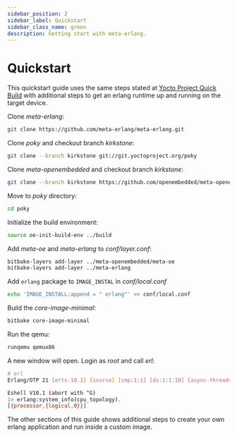 ```yaml
---
sidebar_position: 2
sidebar_label: Quickstart
sidebar_class_name: green
description: Getting start with meta-erlang.
---
```


# Quickstart

This quickstart guide uses the same steps stated at
[Yocto Project Quick Build](https://docs.yoctoproject.org/brief-yoctoprojectqs/brief-yoctoprojectqs.html)
with additional steps to get an erlang runtime up and running on the target
device.

Clone _meta-erlang_:

```bash
git clone https://github.com/meta-erlang/meta-erlang.git
```

Clone _poky_ and checkout branch _kirkstone_:

```bash
git clone --branch kirkstone git://git.yoctoproject.org/poky
```

Clone _meta-openembedded_ and checkout branch _kirkstone_:

```bash
git clone --branch kirkstone https://github.com/openembedded/meta-openembedded.git
```

Move to _poky_ directory:

```bash
cd poky
```

Initialize the build environment:

```bash
source oe-init-build-env ../build
```

Add _meta-oe_ and _meta-erlang_ to _conf/layer.conf_:

```bash
bitbake-layers add-layer ../meta-openembedded/meta-oe
bitbake-layers add-layer ../meta-erlang
```

Add `erlang` package to `IMAGE_INSTAL` in _conf/local.conf_

```bash
echo 'IMAGE_INSTALL:append = " erlang"' >> conf/local.conf
```

Build the _core-image-minimal_:

```bash
bitbake core-image-minimal
```

Run the qemu:

```bash
runqemu qemux86
```

A new window will open. Login as _root_ and call _erl_:

```bash
# erl
Erlang/OTP 21 [erts-10.1] [source] [smp:1:1] [ds:1:1:10] [async-threads:1]

Eshell V10.1 (abort with ^G)
1> erlang:system_info(cpu_topology).
[{processor,{logical,0}}]
```

The other sections of this guide shows additional steps to create your own
erlang application and run inside a custom image.
